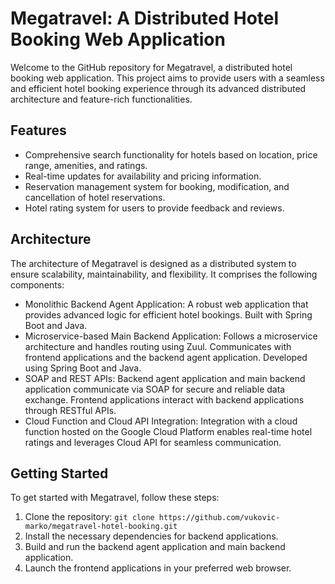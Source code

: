 # Megatravel: A Distributed Hotel Booking Web Application

Welcome to the GitHub repository for Megatravel, a distributed hotel booking web application. This project aims to provide users with a seamless and efficient hotel booking experience through its advanced distributed architecture and feature-rich functionalities.

## Features

- Comprehensive search functionality for hotels based on location, price range, amenities, and ratings.
- Real-time updates for availability and pricing information.
- Reservation management system for booking, modification, and cancellation of hotel reservations.
- Hotel rating system for users to provide feedback and reviews.

## Architecture

The architecture of Megatravel is designed as a distributed system to ensure scalability, maintainability, and flexibility. It comprises the following components:

- Monolithic Backend Agent Application: A robust web application that provides advanced logic for efficient hotel bookings. Built with Spring Boot and Java.
- Microservice-based Main Backend Application: Follows a microservice architecture and handles routing using Zuul. Communicates with frontend applications and the backend agent application. Developed using Spring Boot and Java.
- SOAP and REST APIs: Backend agent application and main backend application communicate via SOAP for secure and reliable data exchange. Frontend applications interact with backend applications through RESTful APIs.
- Cloud Function and Cloud API Integration: Integration with a cloud function hosted on the Google Cloud Platform enables real-time hotel ratings and leverages Cloud API for seamless communication.

## Getting Started

To get started with Megatravel, follow these steps:

1. Clone the repository: `git clone https://github.com/vukovic-marko/megatravel-hotel-booking.git`
2. Install the necessary dependencies for backend applications.
3. Build and run the backend agent application and main backend application.
4. Launch the frontend applications in your preferred web browser.
